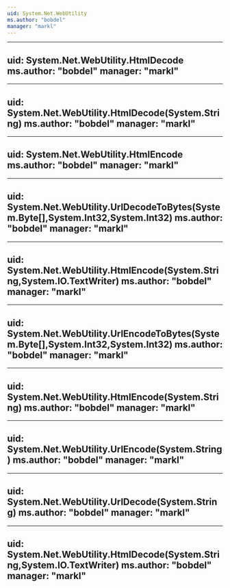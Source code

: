 ```yaml
---
uid: System.Net.WebUtility
ms.author: "bobdel"
manager: "markl"
---
```


---
uid: System.Net.WebUtility.HtmlDecode
ms.author: "bobdel"
manager: "markl"
---

---
uid: System.Net.WebUtility.HtmlDecode(System.String)
ms.author: "bobdel"
manager: "markl"
---

---
uid: System.Net.WebUtility.HtmlEncode
ms.author: "bobdel"
manager: "markl"
---

---
uid: System.Net.WebUtility.UrlDecodeToBytes(System.Byte[],System.Int32,System.Int32)
ms.author: "bobdel"
manager: "markl"
---

---
uid: System.Net.WebUtility.HtmlEncode(System.String,System.IO.TextWriter)
ms.author: "bobdel"
manager: "markl"
---

---
uid: System.Net.WebUtility.UrlEncodeToBytes(System.Byte[],System.Int32,System.Int32)
ms.author: "bobdel"
manager: "markl"
---

---
uid: System.Net.WebUtility.HtmlEncode(System.String)
ms.author: "bobdel"
manager: "markl"
---

---
uid: System.Net.WebUtility.UrlEncode(System.String)
ms.author: "bobdel"
manager: "markl"
---

---
uid: System.Net.WebUtility.UrlDecode(System.String)
ms.author: "bobdel"
manager: "markl"
---

---
uid: System.Net.WebUtility.HtmlDecode(System.String,System.IO.TextWriter)
ms.author: "bobdel"
manager: "markl"
---
